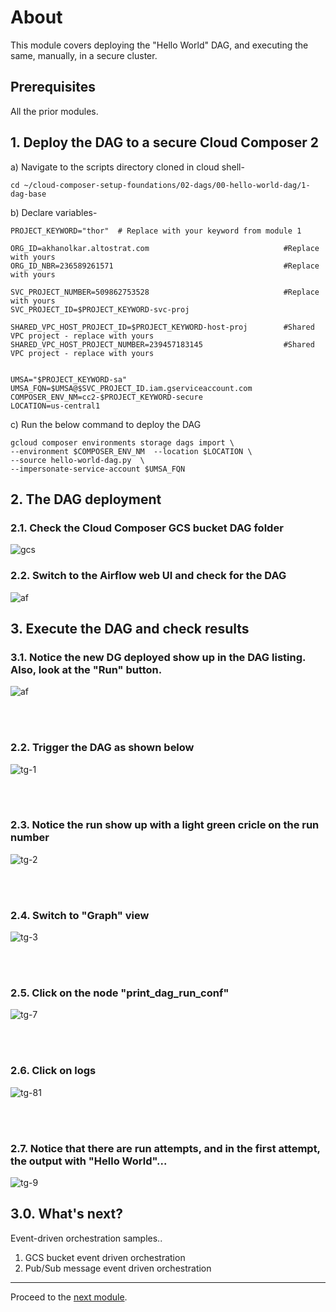 # About

This module covers deploying the "Hello World" DAG, and executing the same, manually, in a secure cluster.<br>

## Prerequisites
All the prior modules.

## 1. Deploy the DAG to a secure Cloud Composer 2

a) Navigate to the scripts directory cloned in cloud shell-
```
cd ~/cloud-composer-setup-foundations/02-dags/00-hello-world-dag/1-dag-base
```

b) Declare variables-
```
PROJECT_KEYWORD="thor"  # Replace with your keyword from module 1

ORG_ID=akhanolkar.altostrat.com                              #Replace with yours
ORG_ID_NBR=236589261571                                      #Replace with yours

SVC_PROJECT_NUMBER=509862753528                              #Replace with yours
SVC_PROJECT_ID=$PROJECT_KEYWORD-svc-proj                     

SHARED_VPC_HOST_PROJECT_ID=$PROJECT_KEYWORD-host-proj        #Shared VPC project - replace with yours
SHARED_VPC_HOST_PROJECT_NUMBER=239457183145                  #Shared VPC project - replace with yours


UMSA="$PROJECT_KEYWORD-sa"
UMSA_FQN=$UMSA@$SVC_PROJECT_ID.iam.gserviceaccount.com
COMPOSER_ENV_NM=cc2-$PROJECT_KEYWORD-secure
LOCATION=us-central1
```

c) Run the below command to deploy the DAG

```
gcloud composer environments storage dags import \
--environment $COMPOSER_ENV_NM  --location $LOCATION \
--source hello-world-dag.py  \
--impersonate-service-account $UMSA_FQN
```

## 2. The DAG deployment

### 2.1. Check the Cloud Composer GCS bucket DAG folder

![gcs](../00-images/02c-01-gcs.png)


### 2.2. Switch to the Airflow web UI and check for the DAG


![af](../00-images/02c-02-af-uri.png)


## 3. Execute the DAG and check results


### 3.1. Notice the new DG deployed show up in the DAG listing. Also, look at the "Run" button.

![af](../00-images/02c-03-run-dag.png)


<br><br>

### 2.2. Trigger the DAG as shown below

![tg-1](../00-images/02c-04-run-dag.png)



<br><br>

### 2.3. Notice the run show up with a light green cricle on the run number

![tg-2](../00-images/02c-05-run-dag.png)

<br><br>

### 2.4. Switch to "Graph" view

![tg-3](../00-images/02c-06-graph-dag.png)

<br><br>

### 2.5. Click on the node "print_dag_run_conf"


![tg-7](../00-images/02c-07-dag.png)

<br><br>

### 2.6. Click on logs

![tg-81](../00-images/02c-08-dag.png)

<br><br>

### 2.7. Notice that there are run attempts, and in the first attempt, the output with "Hello World"...

![tg-9](../00-images/02c-09-run-dag.png)

## 3.0. What's next?

Event-driven orchestration samples..
1. GCS bucket event driven orchestration
2. Pub/Sub message event driven orchestration

<hr>

Proceed to the [next module](02d-secure-cc2-iteration1-HWD-GCS-EDO.md).
